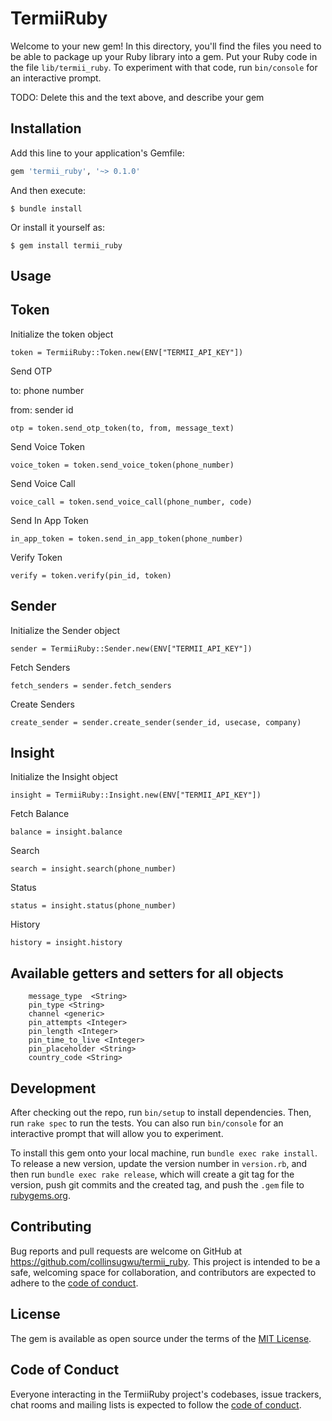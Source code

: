 # TermiiRuby

Welcome to your new gem! In this directory, you'll find the files you need to be able to package up your Ruby library into a gem. Put your Ruby code in the file `lib/termii_ruby`. To experiment with that code, run `bin/console` for an interactive prompt.

TODO: Delete this and the text above, and describe your gem

## Installation

Add this line to your application's Gemfile:

```ruby
gem 'termii_ruby', '~> 0.1.0'
```

And then execute:

    $ bundle install

Or install it yourself as:

    $ gem install termii_ruby

## Usage

## Token
Initialize the token object
```
token = TermiiRuby::Token.new(ENV["TERMII_API_KEY"])
```
Send OTP

to: phone number

from: sender id
```
otp = token.send_otp_token(to, from, message_text)
```
Send Voice Token

```
voice_token = token.send_voice_token(phone_number)
```

Send Voice Call

```
voice_call = token.send_voice_call(phone_number, code)
```

Send In App Token

```
in_app_token = token.send_in_app_token(phone_number)
```

Verify Token
```
verify = token.verify(pin_id, token)
```

## Sender
Initialize the Sender object
```
sender = TermiiRuby::Sender.new(ENV["TERMII_API_KEY"])
```
Fetch Senders
```
fetch_senders = sender.fetch_senders
```
Create Senders
```
create_sender = sender.create_sender(sender_id, usecase, company)
```

## Insight
Initialize the Insight object
```
insight = TermiiRuby::Insight.new(ENV["TERMII_API_KEY"])
```
Fetch Balance
```
balance = insight.balance
```
Search
```
search = insight.search(phone_number)
```
Status
```
status = insight.status(phone_number)
```
History
```
history = insight.history
```
## Available getters and setters for all objects
```
    message_type  <String>
    pin_type <String>
    channel <generic>
    pin_attempts <Integer>
    pin_length <Integer>
    pin_time_to_live <Integer>
    pin_placeholder <String>
    country_code <String>

```
## Development

After checking out the repo, run `bin/setup` to install dependencies. Then, run `rake spec` to run the tests. You can also run `bin/console` for an interactive prompt that will allow you to experiment.

To install this gem onto your local machine, run `bundle exec rake install`. To release a new version, update the version number in `version.rb`, and then run `bundle exec rake release`, which will create a git tag for the version, push git commits and the created tag, and push the `.gem` file to [rubygems.org](https://rubygems.org).

## Contributing

Bug reports and pull requests are welcome on GitHub at https://github.com/collinsugwu/termii_ruby. This project is intended to be a safe, welcoming space for collaboration, and contributors are expected to adhere to the [code of conduct](https://github.com/collinsugwu/termii_ruby/blob/master/CODE_OF_CONDUCT.md).

## License

The gem is available as open source under the terms of the [MIT License](https://opensource.org/licenses/MIT).

## Code of Conduct

Everyone interacting in the TermiiRuby project's codebases, issue trackers, chat rooms and mailing lists is expected to follow the [code of conduct](https://github.com/collinsugwu/termii_ruby/blob/master/CODE_OF_CONDUCT.md).
